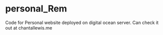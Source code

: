 # personal_Rem
Code for Personal website deployed on digital ocean server. Can check it out at 
chantallewis.me
